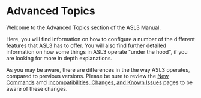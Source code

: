 # Advanced Topics

Welcome to the Advanced Topics section of the ASL3 Manual.

Here, you will find information on how to configure a number of the different features that ASL3 has to offer. You will also find further detailed information on how some things in ASL3 operate "under the hood", if you are looking for more in depth explanations.

As you may be aware, there are differences in the the way ASL3 operates, compared to previous versions. Please be sure to review the [New Commands](./commands.md) amd [Incompatibilities, Changes, and Known Issues](./incompatibles.md) pages to be aware of these changes.
